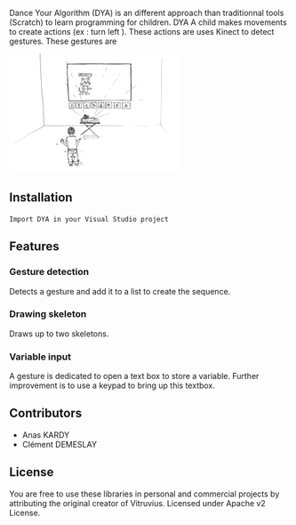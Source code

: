 Dance Your Algorithm (DYA) is an different approach than traditionnal tools (Scratch) to learn programming for children. DYA
A child makes movements to create actions (ex : turn left ). These actions are  uses Kinect to detect gestures. These gestures are 

![alt text](https://raw.githubusercontent.com/vince012/danceYourAlgorithm/master/position_camera.png)

## Installation
	Import DYA in your Visual Studio project	
## Features

### Gesture detection
        
Detects a gesture and add it to a list to create the sequence.

### Drawing skeleton

Draws up to two skeletons.

### Variable input

A gesture is dedicated to open a text box to store a variable. Further improvement is to use a keypad to
bring up this textbox.

## Contributors
* Anas KARDY
* Clément DEMESLAY

## License
You are free to use these libraries in personal and commercial projects by attributing the original creator of Vitruvius. Licensed under Apache v2 License.
